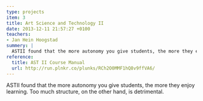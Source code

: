 ```yaml
---
type: projects
item: 3
title: Art Science and Technology II
date: 2013-12-11 21:57:27 +0100
teachers: 
- Jan Hein Hoogstad
summery: | 
  ASTII found that the more autonomy you give students, the more they enjoy learning. Too much structure, on the other hand, is detrimental.
reference:
  title: AST II Course Manual
  url: http://run.plnkr.co/plunks/RCh2O0MMF1hQ8v9ffVA6/
---
```

ASTII found that the more autonomy you give students, the more they enjoy learning. Too much structure, on the other hand, is detrimental.